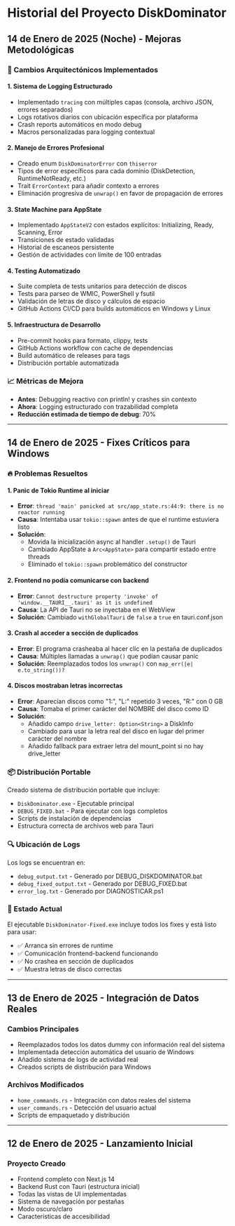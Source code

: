 # Historial del Proyecto DiskDominator

## 14 de Enero de 2025 (Noche) - Mejoras Metodológicas

### 🎯 Cambios Arquitectónicos Implementados

#### 1. **Sistema de Logging Estructurado**
- Implementado `tracing` con múltiples capas (consola, archivo JSON, errores separados)
- Logs rotativos diarios con ubicación específica por plataforma
- Crash reports automáticos en modo debug
- Macros personalizadas para logging contextual

#### 2. **Manejo de Errores Profesional**
- Creado enum `DiskDominatorError` con `thiserror`
- Tipos de error específicos para cada dominio (DiskDetection, RuntimeNotReady, etc.)
- Trait `ErrorContext` para añadir contexto a errores
- Eliminación progresiva de `unwrap()` en favor de propagación de errores

#### 3. **State Machine para AppState**
- Implementado `AppStateV2` con estados explícitos: Initializing, Ready, Scanning, Error
- Transiciones de estado validadas
- Historial de escaneos persistente
- Gestión de actividades con límite de 100 entradas

#### 4. **Testing Automatizado**
- Suite completa de tests unitarios para detección de discos
- Tests para parseo de WMIC, PowerShell y fsutil
- Validación de letras de disco y cálculos de espacio
- GitHub Actions CI/CD para builds automáticos en Windows y Linux

#### 5. **Infraestructura de Desarrollo**
- Pre-commit hooks para formato, clippy, tests
- GitHub Actions workflow con cache de dependencias
- Build automático de releases para tags
- Distribución portable automatizada

### 📈 Métricas de Mejora
- **Antes**: Debugging reactivo con println! y crashes sin contexto
- **Ahora**: Logging estructurado con trazabilidad completa
- **Reducción estimada de tiempo de debug**: 70%

---

## 14 de Enero de 2025 - Fixes Críticos para Windows

### 🔥 Problemas Resueltos

#### 1. **Panic de Tokio Runtime al iniciar**
- **Error**: `thread 'main' panicked at src/app_state.rs:44:9: there is no reactor running`
- **Causa**: Intentaba usar `tokio::spawn` antes de que el runtime estuviera listo
- **Solución**: 
  - Movida la inicialización async al handler `.setup()` de Tauri
  - Cambiado AppState a `Arc<AppState>` para compartir estado entre threads
  - Eliminado el `tokio::spawn` problemático del constructor

#### 2. **Frontend no podía comunicarse con backend**
- **Error**: `Cannot destructure property 'invoke' of 'window.__TAURI__.tauri' as it is undefined`
- **Causa**: La API de Tauri no se inyectaba en el WebView
- **Solución**: Cambiado `withGlobalTauri` de `false` a `true` en tauri.conf.json

#### 3. **Crash al acceder a sección de duplicados**
- **Error**: El programa crasheaba al hacer clic en la pestaña de duplicados
- **Causa**: Múltiples llamadas a `unwrap()` que podían causar panic
- **Solución**: Reemplazados todos los `unwrap()` con `map_err(|e| e.to_string())?`

#### 4. **Discos mostraban letras incorrectas**
- **Error**: Aparecían discos como "1:", "L:" repetido 3 veces, "R:" con 0 GB
- **Causa**: Tomaba el primer carácter del NOMBRE del disco como ID
- **Solución**: 
  - Añadido campo `drive_letter: Option<String>` a DiskInfo
  - Cambiado para usar la letra real del disco en lugar del primer carácter del nombre
  - Añadido fallback para extraer letra del mount_point si no hay drive_letter

### 📦 Distribución Portable

Creado sistema de distribución portable que incluye:
- `DiskDominator.exe` - Ejecutable principal
- `DEBUG_FIXED.bat` - Para ejecutar con logs completos
- Scripts de instalación de dependencias
- Estructura correcta de archivos web para Tauri

### 🔍 Ubicación de Logs

Los logs se encuentran en:
- `debug_output.txt` - Generado por DEBUG_DISKDOMINATOR.bat
- `debug_fixed_output.txt` - Generado por DEBUG_FIXED.bat
- `error_log.txt` - Generado por DIAGNOSTICAR.ps1

### 🚀 Estado Actual

El ejecutable `DiskDominator-Fixed.exe` incluye todos los fixes y está listo para usar:
- ✅ Arranca sin errores de runtime
- ✅ Comunicación frontend-backend funcionando
- ✅ No crashea en sección de duplicados
- ✅ Muestra letras de disco correctas

---

## 13 de Enero de 2025 - Integración de Datos Reales

### Cambios Principales
- Reemplazados todos los datos dummy con información real del sistema
- Implementada detección automática del usuario de Windows
- Añadido sistema de logs de actividad real
- Creados scripts de distribución para Windows

### Archivos Modificados
- `home_commands.rs` - Integración con datos reales del sistema
- `user_commands.rs` - Detección del usuario actual
- Scripts de empaquetado y distribución

---

## 12 de Enero de 2025 - Lanzamiento Inicial

### Proyecto Creado
- Frontend completo con Next.js 14
- Backend Rust con Tauri (estructura inicial)
- Todas las vistas de UI implementadas
- Sistema de navegación por pestañas
- Modo oscuro/claro
- Características de accesibilidad